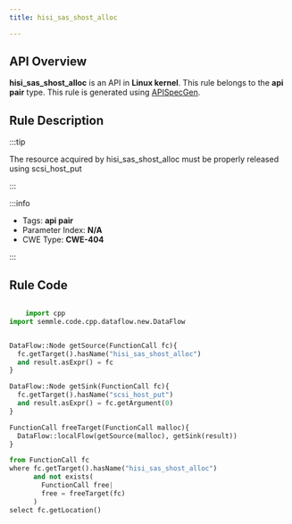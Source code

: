 ```yaml
---
title: hisi_sas_shost_alloc

---
```



## API Overview
**hisi_sas_shost_alloc** is an API in **Linux kernel**. This rule belongs to the **api pair** type. This rule is generated using [APISpecGen](../../tools/APISpecGen).
## Rule Description

:::tip

The resource acquired by hisi_sas_shost_alloc must be properly released using scsi_host_put

:::

:::info

- Tags: **api pair**
- Parameter Index: **N/A**
- CWE Type: **CWE-404**

:::

## Rule Code
```python

    import cpp
import semmle.code.cpp.dataflow.new.DataFlow


DataFlow::Node getSource(FunctionCall fc){
  fc.getTarget().hasName("hisi_sas_shost_alloc")
  and result.asExpr() = fc
}

DataFlow::Node getSink(FunctionCall fc){
  fc.getTarget().hasName("scsi_host_put")
  and result.asExpr() = fc.getArgument(0)
}

FunctionCall freeTarget(FunctionCall malloc){
  DataFlow::localFlow(getSource(malloc), getSink(result))
}

from FunctionCall fc
where fc.getTarget().hasName("hisi_sas_shost_alloc")
      and not exists(
        FunctionCall free| 
        free = freeTarget(fc)
      )
select fc.getLocation()

    
```